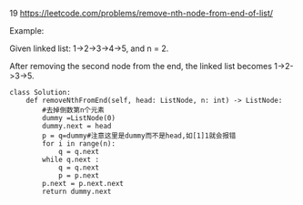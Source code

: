 19  https://leetcode.com/problems/remove-nth-node-from-end-of-list/

Example:

Given linked list: 1->2->3->4->5, and n = 2.

After removing the second node from the end, the linked list becomes 1->2->3->5.
```
class Solution:
    def removeNthFromEnd(self, head: ListNode, n: int) -> ListNode:
        #去掉倒数第n个元素
        dummy =ListNode(0)
        dummy.next = head
        p = q=dummy#注意这里是dummy而不是head,如[1]1就会报错
        for i in range(n):
            q = q.next
        while q.next :
            q = q.next
            p = p.next
        p.next = p.next.next
        return dummy.next
```
